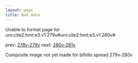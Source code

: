 ```yaml
---
layout: page
title: Bad data
---
```


Unable to format page for urn:cite2:hmt:e3.v1:279v#urn:cite2:hmt:e3.v1:280v#

prev: [278v-279v](../278v-279v/) next: [280v-281v](../280v-281v/)

Composite image not yet made for bifolio spread 279v-280v

